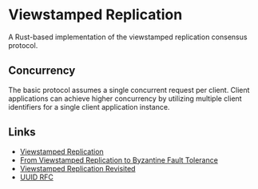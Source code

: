 # Viewstamped Replication
A Rust-based implementation of the viewstamped replication consensus protocol.

## Concurrency
The basic protocol assumes a single concurrent request per client.
Client applications can achieve higher concurrency by utilizing multiple client identifiers for a single client application instance. 

## Links
- [Viewstamped Replication](https://pmg.csail.mit.edu/papers/vr.pdf)
- [From Viewstamped Replication to Byzantine Fault Tolerance](https://pmg.csail.mit.edu/papers/vr-to-bft.pdf)
- [Viewstamped Replication Revisited](https://pmg.csail.mit.edu/papers/vr-revisited.pdf)
- [UUID RFC](https://www.ietf.org/archive/id/draft-peabody-dispatch-new-uuid-format-04.html)
